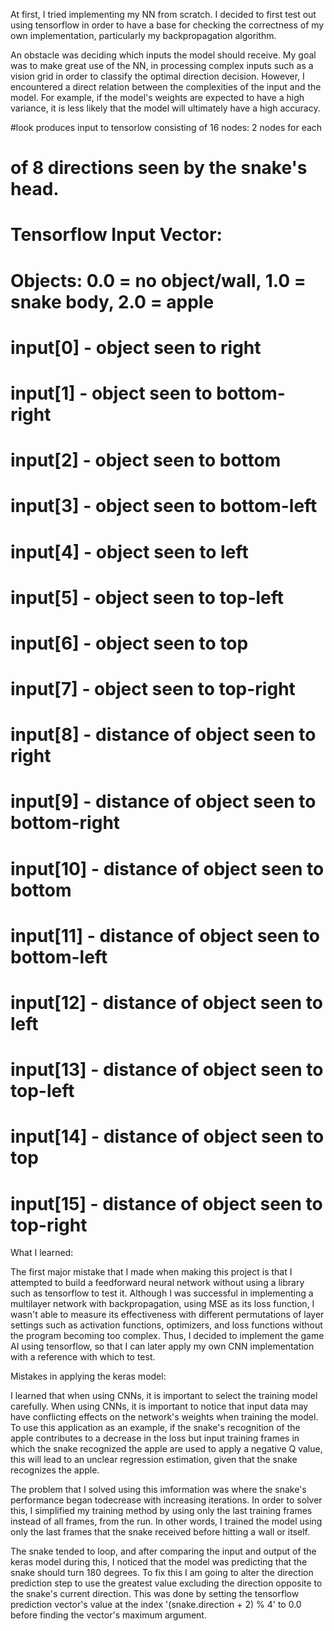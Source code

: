 At first, I tried implementing my NN from scratch. I decided to first test out using tensorflow in order to have a base for checking the correctness of my own implementation, particularly my backpropagation algorithm.

An obstacle was deciding which inputs the model should receive. My goal was to make great use of the NN, in processing complex inputs such as a vision grid in order to classify the optimal direction decision. However, I encountered a direct relation between the complexities of the input and the model. For example, if the model's weights are expected to have a high variance, it is less likely that the model will ultimately have a high accuracy. 

#look produces input to tensorlow consisting of 16 nodes: 2 nodes for each 
# of 8 directions seen by the snake's head.
# Tensorflow Input Vector:
# Objects: 0.0 = no object/wall, 1.0 = snake body, 2.0 = apple
# input[0] - object seen to right
# input[1] - object seen to bottom-right
# input[2] - object seen to bottom
# input[3] - object seen to bottom-left
# input[4] - object seen to left
# input[5] - object seen to top-left
# input[6] - object seen to top
# input[7] - object seen to top-right
# input[8] - distance of object seen to right
# input[9] - distance of object seen to bottom-right
# input[10] - distance of object seen to bottom
# input[11] - distance of object seen to bottom-left
# input[12] - distance of object seen to left
# input[13] - distance of object seen to top-left
# input[14] - distance of object seen to top
# input[15] - distance of object seen to top-right

What I learned:

The first major mistake that I made when making this project is that I attempted to build a feedforward neural network without using a library such as tensorflow to test it. Although I was successful in implementing a multilayer network with backpropagation, using MSE as its loss function, I wasn't able to measure its effectiveness with different permutations of layer settings such as activation functions, optimizers, and loss functions without the program becoming too complex. Thus, I decided to implement the game AI using tensorflow, so that I can later apply my own CNN implementation with a reference with which to test.

Mistakes in applying the keras model:

I learned that when using CNNs, it is important to select the training model carefully. When using CNNs, it is important to notice that input data may have conflicting effects on the network's weights when training the model. To use this application as an example, if the snake's recognition of the apple contributes to a decrease in the loss but input training frames in which the snake recognized the apple are used to apply a negative Q value, this will lead to an unclear regression estimation, given that the snake recognizes the apple.

The problem that I solved using this imformation was where the snake's performance began todecrease with increasing iterations. In order to solver this, I simplified my training method by using only the last training frames instead of all frames, from the run. In other words, I trained the model using only the last frames that the snake received before hitting a wall or itself.



The snake tended to loop, and after comparing the input and output of the keras model during this, I noticed that the model was predicting that the snake should turn 180 degrees. To fix this I am going to alter the direction prediction step to use the greatest value excluding the direction opposite to the snake's current direction. This was done by setting the tensorflow prediction vector's value at the index '(snake.direction + 2) % 4' to 0.0 before finding the vector's maximum argument.
